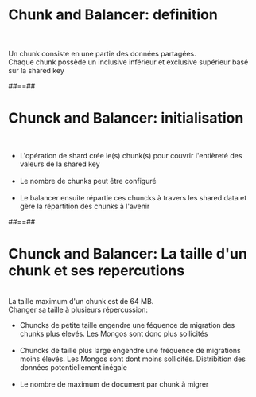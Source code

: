 <!-- .slide: class="sfeir-basic-slide" -->
# Chunk and Balancer: definition
<br><br>
<span class="full-center">
    Un chunk consiste en une partie des données partagées.<br>
    Chaque chunk possède un inclusive inférieur et exclusive supérieur basé sur la shared key
</span>

##==##

<!-- .slide: class="sfeir-basic-slide" -->
# Chunck and Balancer: initialisation
<br>
<ul>
    <li>L'opération de shard crée le(s) chunk(s) pour couvrir l'entièreté des valeurs de la shared key</li><br>
    <li>Le nombre de chunks peut être configuré</li><br>
    <li>Le balancer ensuite répartie ces chuncks à travers les shared data et gère la répartition des chunks à l'avenir</li>
</ul>

##==##

<!-- .slide: class="sfeir-basic-slide" -->
# Chunck and Balancer: La taille d'un chunk et ses repercutions
<br>
La taille maximum d'un chunk est de 64 MB.<br>
Changer sa taille à plusieurs répercussion:<br>
<ul>
    <li>Chuncks de petite taille engendre une féquence de migration des chunks plus élevés. Les Mongos sont donc plus sollicités</li><br>
    <li>Chuncks de taille plus large engendre une fréquence de migrations moins élevés. Les Mongos sont dont moins sollicités. Distribition des données potentiellement inégale </li><br>
    <li>Le nombre de maximum de document par chunk à migrer</li>
</ul>